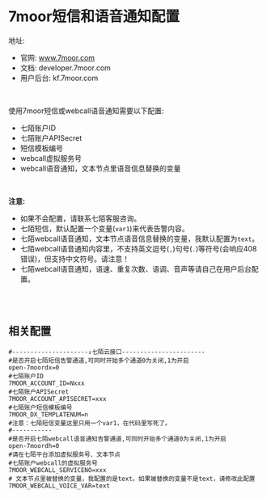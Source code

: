 # 7moor短信和语音通知配置

地址:

- 官网: www.7moor.com
- 文档: developer.7moor.com
- 用户后台: kf.7moor.com

<br>

使用7moor短信或webcall语音通知需要以下配置:

- 七陌账户ID
- 七陌账户APISecret
- 短信模板编号
- webcall虚拟服务号
- webcall语音通知，文本节点里语音信息替换的变量

<br>

**注意:**

- 如果不会配置，请联系七陌客服咨询。
- 七陌短信，默认配置一个变量(`var1`)来代表告警内容。
- 七陌webcall语音通知，文本节点语音信息替换的变量，我默认配置为`text`。
- 七陌webcall语音通知内容里，不支持英文逗号(`,`)句号(`.`)等符号(会响应408错误)，但支持中文符号。请注意！
- 七陌webcall语音通知，语速、重复次数、语调、音声等请自己在用户后台配置。


<br>
<br>


## 相关配置

```
#---------------------↓七陌云接口-----------------------
#是否开启七陌短信告警通道,可同时开始多个通道0为关闭,1为开启
open-7moordx=0
#七陌账户ID
7MOOR_ACCOUNT_ID=Nxxx
#七陌账户APISecret
7MOOR_ACCOUNT_APISECRET=xxx
#七陌账户短信模板编号
7MOOR_DX_TEMPLATENUM=n
#注意：七陌短信变量这里只用一个var1，在代码里写死了。
#-----------
#是否开启七陌webcall语音通知告警通道,可同时开始多个通道0为关闭,1为开启
open-7moordh=0
#请在七陌平台添加虚拟服务号、文本节点
#七陌账户webcall的虚拟服务号
7MOOR_WEBCALL_SERVICENO=xxx
# 文本节点里被替换的变量，我配置的是text。如果被替换的变量不是text，请修改此配置
7MOOR_WEBCALL_VOICE_VAR=text
```

